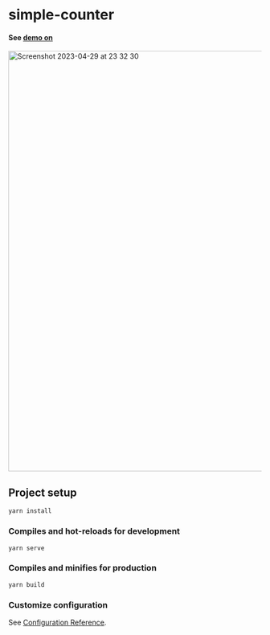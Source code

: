 # simple-counter

#### See [demo on](https://doniben.github.io/learning-vue-simple-counter/)

<img width="837" alt="Screenshot 2023-04-29 at 23 32 30" src="https://user-images.githubusercontent.com/51678086/235337348-60e67549-4c43-491d-9d9b-365ea6e2efb7.png">


## Project setup
```
yarn install
```

### Compiles and hot-reloads for development
```
yarn serve
```

### Compiles and minifies for production
```
yarn build
```

### Customize configuration
See [Configuration Reference](https://cli.vuejs.org/config/).
